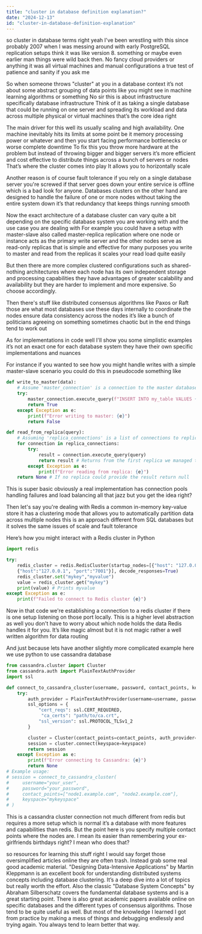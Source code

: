 ```yaml
---
title: "cluster in database definition explanation?"
date: "2024-12-13"
id: "cluster-in-database-definition-explanation"
---
```


 so cluster in database terms right yeah I've been wrestling with this since probably 2007 when I was messing around with early PostgreSQL replication setups think it was like version 8. something or maybe even earlier man things were wild back then. No fancy cloud providers or anything it was all virtual machines and manual configurations a true test of patience and sanity if you ask me

So when someone throws "cluster" at you in a database context it’s not about some abstract grouping of data points like you might see in machine learning algorithms or something No sir this is about infrastructure specifically database infrastructure Think of it as taking a single database that could be running on one server and spreading its workload and data across multiple physical or virtual machines that’s the core idea right

The main driver for this well its usually scaling and high availability. One machine inevitably hits its limits at some point be it memory processing power or whatever and then you start facing performance bottlenecks or worse complete downtime To fix this you throw more hardware at the problem but instead of throwing bigger and bigger servers it’s more efficient and cost effective to distribute things across a bunch of servers or nodes That’s where the cluster comes into play It allows you to horizontally scale

Another reason is of course fault tolerance if you rely on a single database server you're screwed if that server goes down your entire service is offline which is a bad look for anyone. Databases clusters on the other hand are designed to handle the failure of one or more nodes without taking the entire system down it’s that redundancy that keeps things running smooth

Now the exact architecture of a database cluster can vary quite a bit depending on the specific database system you are working with and the use case you are dealing with For example you could have a setup with master-slave also called master-replica replication where one node or instance acts as the primary write server and the other nodes serve as read-only replicas that is simple and effective for many purposes you write to master and read from the replicas it scales your read load quite easily

But then there are more complex clustered configurations such as shared-nothing architectures where each node has its own independent storage and processing capabilities they have advantages of greater scalability and availability but they are harder to implement and more expensive. So choose accordingly.

Then there's stuff like distributed consensus algorithms like Paxos or Raft those are what most databases use these days internally to coordinate the nodes ensure data consistency across the nodes it’s like a bunch of politicians agreeing on something sometimes chaotic but in the end things tend to work out

As for implementations in code well I'll show you some simplistic examples it’s not an exact one for each database system they have their own specific implementations and nuances

For instance if you wanted to see how you might handle writes with a simple master-slave scenario you could do this in pseudocode something like

```python
def write_to_master(data):
    # Assume 'master_connection' is a connection to the master database node
    try:
        master_connection.execute_query(f"INSERT INTO my_table VALUES {data}")
        return True
    except Exception as e:
        print(f"Error writing to master: {e}")
        return False

def read_from_replica(query):
    # Assuming 'replica_connections' is a list of connections to replica nodes
    for connection in replica_connections:
        try:
            result = connection.execute_query(query)
            return result # Returns from the first replica we managed to fetch
        except Exception as e:
            print(f"Error reading from replica: {e}")
    return None # If no replica could provide the result return null

```

This is super basic obviously a real implementation has connection pools handling failures and load balancing all that jazz but you get the idea right?

Then let's say you're dealing with Redis a common in-memory key-value store it has a clustering mode that allows you to automatically partition data across multiple nodes this is an approach different from SQL databases but it solves the same issues of scale and fault tolerance

Here’s how you might interact with a Redis cluster in Python

```python
import redis

try:
    redis_cluster = redis.RedisCluster(startup_nodes=[{"host": "127.0.0.1", "port": "7000"},
    {"host":"127.0.0.1", "port":"7001"}], decode_responses=True)
    redis_cluster.set("mykey","myvalue")
    value = redis_cluster.get("mykey")
    print(value) # Prints myvalue
except Exception as e:
    print(f"Failed to connect to Redis cluster {e}")

```

Now in that code we're establishing a connection to a redis cluster if there is one setup listening on those port locally. This is a higher level abstraction as well you don't have to worry about which node holds the data Redis handles it for you. It’s like magic almost but it is not magic rather a well written algorithm for data routing

And just because lets have another slightly more complicated example here we use python to use cassandra database

```python
from cassandra.cluster import Cluster
from cassandra.auth import PlainTextAuthProvider
import ssl

def connect_to_cassandra_cluster(username, password, contact_points, keyspace):
    try:
        auth_provider = PlainTextAuthProvider(username=username, password=password)
        ssl_options = {
            "cert_reqs": ssl.CERT_REQUIRED,
             "ca_certs": "path/to/ca.crt",
            "ssl_version": ssl.PROTOCOL_TLSv1_2
        }

        cluster = Cluster(contact_points=contact_points, auth_provider=auth_provider, ssl_options = ssl_options)
        session = cluster.connect(keyspace=keyspace)
        return session
    except Exception as e:
        print(f"Error connecting to Cassandra: {e}")
        return None
# Example usage:
# session = connect_to_cassandra_cluster(
#     username="your_user",
#     password="your_password",
#     contact_points=["node1.example.com", "node2.example.com"],
#     keyspace="mykeyspace"
# )

```

This is a cassandra cluster connection not much different from redis but requires a more setup which is normal it’s a database with more features and capabilities than redis. But the point here is you specify multiple contact points where the nodes are. I mean its easier than remembering your ex-girlfriends birthdays right? I mean who does that?

so resources for learning this stuff right I would say forget those oversimplified articles online they are often trash. Instead grab some real good academic material. "Designing Data-Intensive Applications" by Martin Kleppmann is an excellent book for understanding distributed systems concepts including database clustering. It’s a deep dive into a lot of topics but really worth the effort. Also the classic "Database System Concepts" by Abraham Silberschatz covers the fundamental database systems and is a great starting point. There is also great academic papers available online on specific databases and the different types of consensus algorithms. Those tend to be quite useful as well. But most of the knowledge I learned I got from practice by making a mess of things and debugging endlessly and trying again. You always tend to learn better that way.

